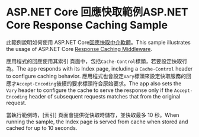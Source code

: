 # <a name="aspnet-core-response-caching-sample"></a><span data-ttu-id="0e77c-101">ASP.NET Core 回應快取範例</span><span class="sxs-lookup"><span data-stu-id="0e77c-101">ASP.NET Core Response Caching Sample</span></span>

<span data-ttu-id="0e77c-102">此範例說明如何使用 ASP.NET Core[回應快取中介軟體](https://docs.microsoft.com/aspnet/core/performance/caching/middleware)。</span><span class="sxs-lookup"><span data-stu-id="0e77c-102">This sample illustrates the usage of ASP.NET Core [Response Caching Middleware](https://docs.microsoft.com/aspnet/core/performance/caching/middleware).</span></span>

<span data-ttu-id="0e77c-103">應用程式的回應使用其索引 頁面中，包括`Cache-Control`標頭，若要設定快取行為。</span><span class="sxs-lookup"><span data-stu-id="0e77c-103">The app responds with its Index page, including a `Cache-Control` header to configure caching behavior.</span></span> <span data-ttu-id="0e77c-104">應用程式也會設定`Vary`標頭來設定快取服務的回應才`Accept-Encoding`後續的要求標頭符合原始要求。</span><span class="sxs-lookup"><span data-stu-id="0e77c-104">The app also sets the `Vary` header to configure the cache to serve the response only if the `Accept-Encoding` header of subsequent requests matches that from the original request.</span></span>

<span data-ttu-id="0e77c-105">當執行範例時，[索引] 頁面會提供從快取時儲存，並快取最多 10 秒。</span><span class="sxs-lookup"><span data-stu-id="0e77c-105">When running the sample, the Index page is served from cache when stored and cached for up to 10 seconds.</span></span>
